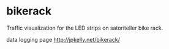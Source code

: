 # bikerack
Traffic visualization for the LED strips on satoriteller bike rack.

data logging page http://jpkelly.net/bikerack/
